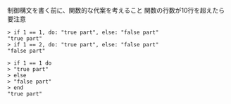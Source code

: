 制御構文を書く前に、関数的な代案を考えること
関数の行数が10行を超えたら要注意

```
> if 1 == 1, do: "true part", else: "false part"
"true part"
> if 1 == 2, do: "true part", else: "false part"
"false part"
```

```
> if 1 == 1 do
> "true part"
> else
> "false part"
> end
"true part"
```

